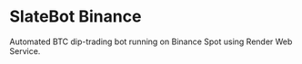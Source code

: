 # SlateBot Binance

Automated BTC dip-trading bot running on Binance Spot using Render Web Service.
